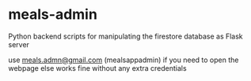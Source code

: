 # meals-admin
Python backend scripts for manipulating the firestore database as Flask server

use meals.admn@gmail.com (mealsappadmin) if you need to open the webpage else works fine without any extra credentials
